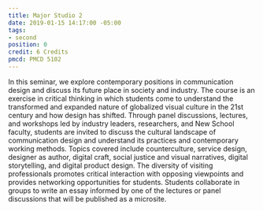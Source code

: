 ```yaml
---
title: Major Studio 2
date: 2019-01-15 14:17:00 -05:00
tags:
- second
position: 0
credit: 6 Credits
pmcd: PMCD 5102
---
```


In this seminar, we explore contemporary positions in communication design and discuss its future place in society and industry. The course is an exercise in critical thinking in which students come to understand the transformed and expanded nature of globalized visual culture in the 21st century and how design has shifted. Through panel discussions, lectures, and workshops led by industry leaders, researchers, and New School faculty, students are invited to discuss the cultural landscape of communication design and understand its practices and contemporary working methods. Topics covered include counterculture, service design, designer as author, digital craft, social justice and visual narratives, digital storytelling, and digital product design. The diversity of visiting professionals promotes critical interaction with opposing viewpoints and provides networking opportunities for students. Students collaborate in groups to write an essay informed by one of the lectures or panel discussions that will be published as a microsite.